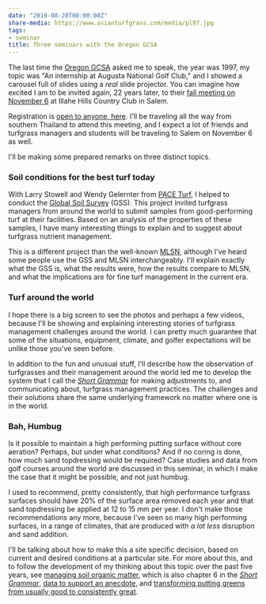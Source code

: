 ```yaml
---
date: "2019-08-20T00:00:00Z"
share-media: https://www.asianturfgrass.com/media/pl97.jpg
tags:
- seminar
title: Three seminars with the Oregon GCSA
---
```


The last time the [Oregon GCSA](http://www.ogcsa.org/) asked me to speak, the year was 1997, my topic was "An internship at Augusta National Golf Club," and I showed a carousel full of slides using a *real* slide projector. You can imagine how excited I am to be invited again, 22 years later, to their [fall meeting on November 6](http://www.ogcsa.org/event/2019-fall-meeting/) at Illahe Hills Country Club in Salem. 

Registration is [open to anyone, here](http://www.ogcsa.org/event/2019-fall-meeting/). I'll be traveling all the way from southern Thailand to attend this meeting, and I expect a lot of friends and turfgrass managers and students will be traveling to Salem on November 6 as well.

I'll be making some prepared remarks on three distinct topics.

### Soil conditions for the best turf today

With Larry Stowell and Wendy Gelernter from [PACE Turf](https://www.paceturf.org/), I helped to conduct the [Global Soil Survey](https://www.paceturf.org/journal/global_soil_survey_2015_report) (GSS). This project invited turfgrass managers from around the world to submit samples from good-performing turf at their facilities. Based on an analysis of the properties of these samples, I have many interesting things to explain and to suggest about turfgrass nutrient management. 

This is a different project than the well-known [MLSN](https://www.asianturfgrass.com/2018-02-03-new-mlsn-cheat-sheet/), although I've heard some people use the GSS and MLSN interchangeably. I'll explain exactly what the GSS is, what the results were, how the results compare to MLSN, and what the implications are for fine turf management in the current era.

### Turf around the world

I hope there is a big screen to see the photos and perhaps a few videos, because I'll be showing and explaining interesting stories of turfgrass management challenges around the world. I can pretty much guarantee that some of the situations, equipment, climate, and golfer expectations will be unlike those you've seen before.

In addition to the fun and unusual stuff, I'll describe how the observation of turfgrasses and their management around the world led me to develop the system that I call the [*Short Grammar*](https://leanpub.com/short_grammar_of_greenkeeping) for making adjustments to, and communicating about, turfgrass management practices. The challenges and their solutions share the same underlying framework no matter where one is in the world.

### Bah, Humbug

Is it possible to maintain a high performing putting surface without core aeration? Perhaps, but under what conditions? And if no coring is done, how much sand topdressing would be required? Case studies and data from golf courses around the world are discussed in this seminar, in which I make the case that it might be possible, and not just humbug.

I used to recommend, pretty consistently, that high performance turfgrass surfaces should have 20% of the surface area removed each year and that sand topdressing be applied at 12 to 15 mm per year. I don't make those recommendations any more, because I've seen so many high performing surfaces, in a range of climates, that are produced with *a lot less* disruption and sand addition. 

I'll be talking about how to make this a site specific decision, based on current and desired conditions at a particular site. For more about this, and to follow the development of my thinking about this topic over the past five years, see [managing soil organic matter](https://www.blog.asianturfgrass.com/2014/10/new-in-gcm-china-managing-soil-organic-matter.html), which is also chapter 6 in the [*Short Grammar*](https://leanpub.com/short_grammar_of_greenkeeping), [data to support an anecdote](https://www.blog.asianturfgrass.com/2016/05/data-to-support-an-anecdote.html), and [transforming putting greens from usually good to consistently great](https://www.asianturfgrass.com/2019-06-25-one-simple-trick-better-greens/).


